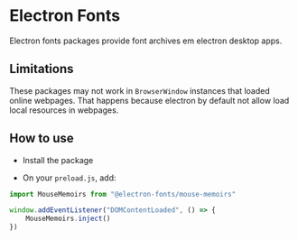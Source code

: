 # Electron Fonts

Electron fonts packages provide font archives em electron desktop apps.

## Limitations

These packages may not work in `BrowserWindow` instances that loaded online webpages. That happens because electron by default not allow load local resources in webpages.

## How to use

* Install the package

* On your `preload.js`, add:

```ts
import MouseMemoirs from "@electron-fonts/mouse-memoirs"

window.addEventListener("DOMContentLoaded", () => {
    MouseMemoirs.inject()
})
```